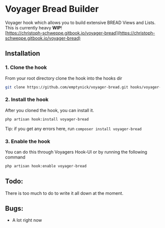 # Voyager Bread Builder

Voyager hook which allows you to build extensive BREAD Views and Lists. This is currently heavy **WIP**!  
[https://christoph-schweppe.gitbook.io/voyager-bread](https://christoph-schweppe.gitbook.io/voyager-bread)

## Installation

### 1. Clone the hook

From your root directory clone the hook into the hooks dir

```bash
git clone https://github.com/emptynick/voyager-bread.git hooks/voyager-bread
```

### 2. Install the hook

After you cloned the hook, you can install it.

```bash
php artisan hook:install voyager-bread
```

Tip: if you get any errors here, run `composer install voyager-bread`

### 3. Enable the hook

You can do this through Voyagers Hook-UI or by running the following command

```bash
php artisan hook:enable voyager-bread
```

## Todo:

There is too much to do to write it all down at the moment.

## Bugs:

* A lot right now
